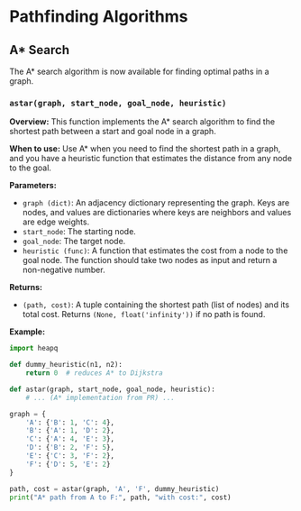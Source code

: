 # Pathfinding Algorithms

## A* Search

The A* search algorithm is now available for finding optimal paths in a graph.

### `astar(graph, start_node, goal_node, heuristic)`

**Overview:** This function implements the A* search algorithm to find the shortest path between a start and goal node in a graph.

**When to use:** Use A* when you need to find the shortest path in a graph, and you have a heuristic function that estimates the distance from any node to the goal.

**Parameters:**

* `graph (dict)`: An adjacency dictionary representing the graph.  Keys are nodes, and values are dictionaries where keys are neighbors and values are edge weights.
* `start_node`: The starting node.
* `goal_node`: The target node.
* `heuristic (func)`: A function that estimates the cost from a node to the goal node.  The function should take two nodes as input and return a non-negative number.

**Returns:**

* `(path, cost)`: A tuple containing the shortest path (list of nodes) and its total cost. Returns `(None, float('infinity'))` if no path is found.

**Example:**

```python
import heapq

def dummy_heuristic(n1, n2):
    return 0  # reduces A* to Dijkstra

def astar(graph, start_node, goal_node, heuristic):
    # ... (A* implementation from PR) ...

graph = {
    'A': {'B': 1, 'C': 4},
    'B': {'A': 1, 'D': 2},
    'C': {'A': 4, 'E': 3},
    'D': {'B': 2, 'F': 5},
    'E': {'C': 3, 'F': 2},
    'F': {'D': 5, 'E': 2}
}

path, cost = astar(graph, 'A', 'F', dummy_heuristic)
print("A* path from A to F:", path, "with cost:", cost)
```
